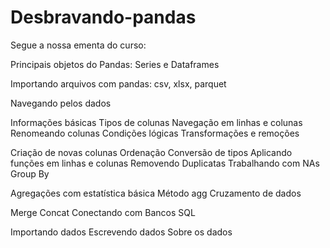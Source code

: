 # Desbravando-pandas
Segue a nossa ementa do curso:

Principais objetos do Pandas: Series e Dataframes

Importando arquivos com pandas: csv, xlsx, parquet

Navegando pelos dados

Informações básicas Tipos de colunas
Navegação em linhas e colunas
Renomeando colunas
Condições lógicas
Transformações e remoções

Criação de novas colunas
Ordenação
Conversão de tipos
Aplicando funções em linhas e colunas
Removendo Duplicatas
Trabalhando com NAs
Group By

Agregações com estatística básica
Método agg
Cruzamento de dados

Merge
Concat
Conectando com Bancos SQL

Importando dados
Escrevendo dados
Sobre os dados
